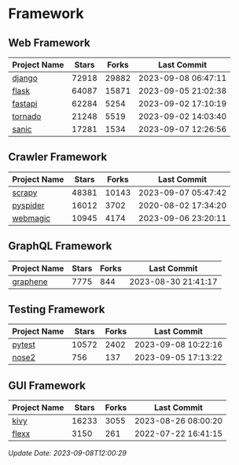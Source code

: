 # Framework

## Web Framework
| Project Name | Stars | Forks | Last Commit |
| ------------ | ----- | ----- | ----------- |
| [django](https://github.com/django/django) | 72918 | 29882 | 2023-09-08 06:47:11 |
| [flask](https://github.com/pallets/flask) | 64087 | 15871 | 2023-09-05 21:02:38 |
| [fastapi](https://github.com/tiangolo/fastapi) | 62284 | 5254 | 2023-09-02 17:10:19 |
| [tornado](https://github.com/tornadoweb/tornado) | 21248 | 5519 | 2023-09-02 14:03:40 |
| [sanic](https://github.com/sanic-org/sanic) | 17281 | 1534 | 2023-09-07 12:26:56 |

## Crawler Framework
| Project Name | Stars | Forks | Last Commit |
| ------------ | ----- | ----- | ----------- |
| [scrapy](https://github.com/scrapy/scrapy) | 48381 | 10143 | 2023-09-07 05:47:42 |
| [pyspider](https://github.com/binux/pyspider) | 16012 | 3702 | 2020-08-02 17:34:20 |
| [webmagic](https://github.com/code4craft/webmagic) | 10945 | 4174 | 2023-09-06 23:20:11 |

## GraphQL Framework
| Project Name | Stars | Forks | Last Commit |
| ------------ | ----- | ----- | ----------- |
| [graphene](https://github.com/graphql-python/graphene) | 7775 | 844 | 2023-08-30 21:41:17 |

## Testing Framework
| Project Name | Stars | Forks | Last Commit |
| ------------ | ----- | ----- | ----------- |
| [pytest](https://github.com/pytest-dev/pytest) | 10572 | 2402 | 2023-09-08 10:22:16 |
| [nose2](https://github.com/nose-devs/nose2) | 756 | 137 | 2023-09-05 17:13:22 |

## GUI Framework
| Project Name | Stars | Forks | Last Commit |
| ------------ | ----- | ----- | ----------- |
| [kivy](https://github.com/kivy/kivy) | 16233 | 3055 | 2023-08-26 08:00:20 |
| [flexx](https://github.com/flexxui/flexx) | 3150 | 261 | 2022-07-22 16:41:15 |

*Update Date: 2023-09-08T12:00:29*